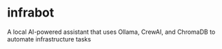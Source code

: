 # infrabot
A local AI-powered  assistant that uses Ollama, CrewAI, and ChromaDB to automate infrastructure tasks
